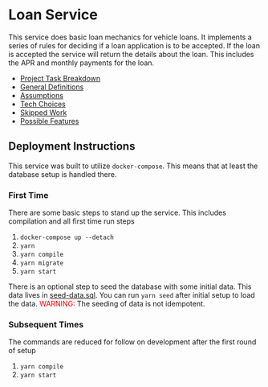 # Loan Service
This service does basic loan mechanics for vehicle loans. It implements a series of rules for deciding if a loan application is to be accepted. If the loan is accepted the service will return the details about the loan. This includes the APR and monthly payments for the loan.

- [Project Task Breakdown](docs/project_tasks.md)
- [General Definitions](docs/definitions.md)
- [Assumptions](docs/assumptions.md)
- [Tech Choices](docs/tech_choices.md)
- [Skipped Work](docs/skipped_work.md)
- [Possible Features](docs/possible_features.md)

## Deployment Instructions
This service was built to utilize `docker-compose`. This means that at least the database setup is handled there.

### First Time
There are some basic steps to stand up the service. This includes compilation and all first time run steps
1. `docker-compose up --detach`
1. `yarn`
1. `yarn compile`
1. `yarn migrate`
1. `yarn start`

There is an optional step to seed the database with some initial data. This data lives in [seed-data.sql](sql/seed-data.sql). You can run `yarn seed` after initial setup to load the data.
<span style="color:red;">WARNING:</span> The seeding of data is not idempotent.

### Subsequent Times
The commands are reduced for follow on development after the first round of setup
1. `yarn compile`
1. `yarn start`


